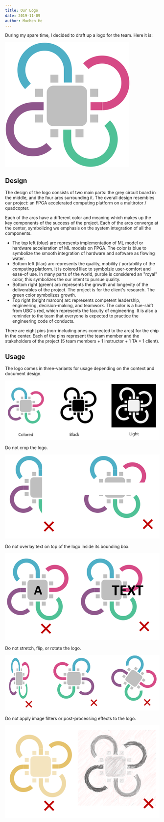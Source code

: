 ```yaml
---
title: Our Logo
date: 2019-11-09
author: Muchen He
---
```


During my spare time, I decided to draft up a logo for the team. Here it is:

![logo](/docs/assets/capstonelogo1.svg)

## Design

The design of the logo consists of two main parts: the grey circuit board in the middle, and the four arcs surrounding it. The overall design resembles our project: an FPGA accelerated computing platform on a multirotor / quadcopter.

Each of the arcs have a different color and meaning which makes up the key components of the success of the project. Each of the arcs converge at the center, symbolizing we emphasis on the system integration of all the components.

- The top left (blue) arc represents implementation of ML model or hardware acceleration of ML models on FPGA. The color is blue to symbolize the smooth integration of hardware and software as flowing water.
- Bottom left (lilac) arc represents the quality, mobility / portability of the computing platform. It is colored lilac to symbolzie user-comfort and ease-of use. In many parts of the world, purple is considered an "royal" color, this symbolizes the our intent to pursue quality.
- Bottom right (green) arc represents the growth and longevity of the deliverables of the project. The project is for the client's research. The green color symbolizes growth.
- Top right (bright maroon) arc represents competent leadership, engineering, decision-making, and teamwork. The color is a hue-shift from UBC's red, which represents the faculty of engineering. It is also a reminder to the team that everyone is expected to practice the engineering code of conducts.

There are eight pins (non-including ones connected to the arcs) for the chip in the center. Each of the pins represent the team member and the stakeholders of the project (5 team members + 1 instructor + 1 TA + 1 client).

## Usage

The logo comes in three-variants for usage depending on the context and document design.

![logo-usage-1](/assets/img/logousage1.png)

Do not crop the logo.

![logo-usage-2](/assets/img/logousage2.png)

Do not overlay text on top of the logo inside its bounding box.

![logo-usage-3](/assets/img/logousage3.png)

Do not stretch, flip, or rotate the logo.

![logo-usage-4](/assets/img/logousage4.png)

Do not apply image filters or post-processing effects to the logo.

![logo-usage-5](/assets/img/logousage5.png)
